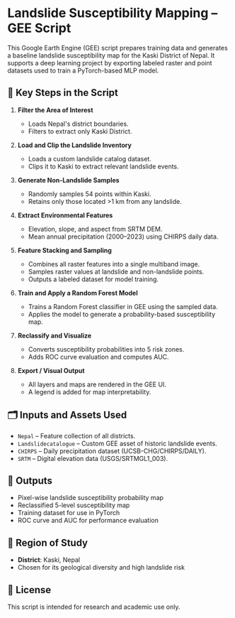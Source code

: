 # Landslide Susceptibility Mapping – GEE Script

This Google Earth Engine (GEE) script prepares training data and generates a baseline landslide susceptibility map for the Kaski District of Nepal. It supports a deep learning project by exporting labeled raster and point datasets used to train a PyTorch-based MLP model.

## 📌 Key Steps in the Script

1. **Filter the Area of Interest**
   - Loads Nepal's district boundaries.
   - Filters to extract only Kaski District.

2. **Load and Clip the Landslide Inventory**
   - Loads a custom landslide catalog dataset.
   - Clips it to Kaski to extract relevant landslide events.

3. **Generate Non-Landslide Samples**
   - Randomly samples 54 points within Kaski.
   - Retains only those located >1 km from any landslide.

4. **Extract Environmental Features**
   - Elevation, slope, and aspect from SRTM DEM.
   - Mean annual precipitation (2000–2023) using CHIRPS daily data.

5. **Feature Stacking and Sampling**
   - Combines all raster features into a single multiband image.
   - Samples raster values at landslide and non-landslide points.
   - Outputs a labeled dataset for model training.

6. **Train and Apply a Random Forest Model**
   - Trains a Random Forest classifier in GEE using the sampled data.
   - Applies the model to generate a probability-based susceptibility map.

7. **Reclassify and Visualize**
   - Converts susceptibility probabilities into 5 risk zones.
   - Adds ROC curve evaluation and computes AUC.

8. **Export / Visual Output**
   - All layers and maps are rendered in the GEE UI.
   - A legend is added for map interpretability.

## 🗂️ Inputs and Assets Used

- `Nepal` – Feature collection of all districts.
- `Landslidecatalogue` – Custom GEE asset of historic landslide events.
- `CHIRPS` – Daily precipitation dataset (UCSB-CHG/CHIRPS/DAILY).
- `SRTM` – Digital elevation data (USGS/SRTMGL1_003).

## 🧪 Outputs

- Pixel-wise landslide susceptibility probability map
- Reclassified 5-level susceptibility map
- Training dataset for use in PyTorch
- ROC curve and AUC for performance evaluation

## 📍 Region of Study

- **District**: Kaski, Nepal
- Chosen for its geological diversity and high landslide risk

## 📜 License

This script is intended for research and academic use only.
